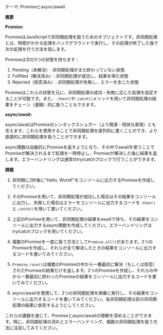 テーマ: Promiseとasync/await

**概要**

**Promise:**

PromiseはJavaScriptで非同期処理を扱うためのオブジェクトです。非同期処理とは、時間がかかる処理をバックグラウンドで実行し、その処理が終了した後で次の処理を行う方法を指します。

Promiseは次の3つの状態を持ちます：

1. Pending（未解決）: 非同期処理がまだ終わっていない状態
2. Fulfilled（解決済み）: 非同期処理が成功し、結果を得た状態
3. Rejected（拒否済み）: 非同期処理が失敗し、エラーを生じた状態

Promiseはこれらの状態を元に、非同期処理の成功・失敗に応じた処理を設定することが可能です。また、`.then()`や`.catch()`メソッドを用いて非同期処理の結果をチェーン（連鎖）的に扱うこともできます。

**async/await:**

async/awaitはPromiseのシンタックスシュガー（より簡潔・明快な表現）とも言えます。これらを使用することで非同期処理を直列的に書くことができ、より直感的に非同期処理を扱うことができます。

async関数は自動的にPromiseを返すようになり、その中でawaitを使うことでPromiseが解決されるまで処理を一時停止し、Promiseが解決した後に結果を返します。エラーハンドリングは通常のtry/catchブロックで行うことができます。

**課題**

1. 非同期に2秒後に"Hello, World!"をコンソールに出力するPromiseを作成してください。

2. そのPromiseを用いて、非同期処理が成功した場合はその結果をコンソールに出力し、失敗した場合はエラーをコンソールに出力するコードを`.then()`と`.catch()`を用いて書いてください。

3. 上記のPromiseを用いて、非同期処理の結果をawaitで待ち、その結果をコンソールに出力するasync関数を作成してください。エラーハンドリングはtry/catchブロックを用いてください。

4. 複数のPromiseを一度に扱う方法として`Promise.all()`があります。2つのPromiseを作成し、それらが全て解決したときの結果をコンソールに出力するコードを書いてみてください。

5. `Promise.race()`は複数のPromiseの中から一番最初に解決（もしくは拒否）されたPromiseの結果だけを返します。2つのPromiseを作成し、それらの中から一番最初に終わったPromiseの結果をコンソールに出力するコードを書いてみてください。

6. async/awaitを使用して、2つの非同期処理を順番に実行し、その結果をコンソールに出力するコードを書いてみてください。各非同期処理は前の非同期処理の結果に依存するようにしてください。

これらの課題を通じて、Promiseとasync/awaitの理解を深めることができます。特に、非同期処理の流れとエラーハンドリング、複数の非同期処理を扱う方法に注目してみてください。
